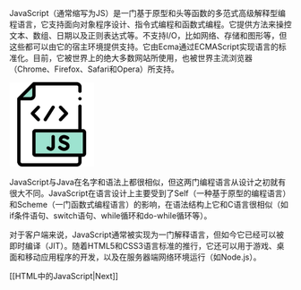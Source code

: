 JavaScript（通常缩写为JS）是一门基于原型和头等函数的多范式高级解释型编程语言，它支持面向对象程序设计、指令式编程和函数式编程。它提供方法来操控文本、数组、日期以及正则表达式等。不支持I/O，比如网络、存储和图形等，但这些都可以由它的宿主环境提供支持。它由Ecma通过ECMAScript实现语言的标准化。目前，它被世界上的绝大多数网站所使用，也被世界主流浏览器（Chrome、Firefox、Safari和Opera）所支持。

<img src="https://github.com/cherry384719/picx-images-hosting/raw/master/image.7i0p6bcuxl.webp" style="width: 30%;"/>

JavaScript与Java在名字和语法上都很相似，但这两门编程语言从设计之初就有很大不同。JavaScript在语言设计上主要受到了Self（一种基于原型的编程语言）和Scheme（一门函数式编程语言）的影响，在语法结构上它和C语言很相似（如if条件语句、switch语句、while循环和do-while循环等）。

对于客户端来说，JavaScript通常被实现为一门解释语言，但如今它已经可以被即时编译（JIT）。随着HTML5和CSS3语言标准的推行，它还可以用于游戏、桌面和移动应用程序的开发，以及在服务器端网络环境运行（如Node.js）。

[[HTML中的JavaScript|Next]]